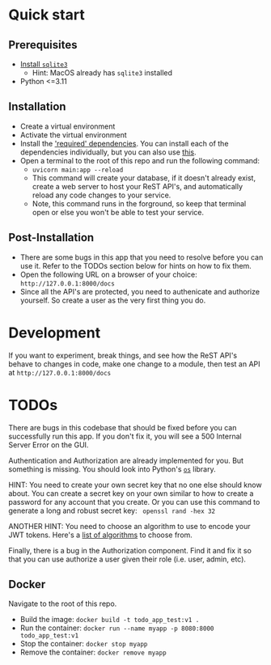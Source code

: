 # Quick start

## Prerequisites
* [Install `sqlite3`](https://www.servermania.com/kb/articles/install-sqlite)
  * Hint: MacOS already has `sqlite3` installed
* Python <=3.11 

## Installation

* Create a virtual environment
* Activate the virtual environment
* Install the ['required' dependencies](./requirements.txt). You can install each of the dependencies individually, but you can also use [this](https://pip.pypa.io/en/stable/cli/pip_install/#cmdoption-r).
* Open a terminal to the root of this repo and run the following command:
  * `uvicorn main:app --reload`
  * This command will create your database, if it doesn't already exist, create a web server to host your ReST API's, and automatically reload any code changes to your service.
  * Note, this command runs in the forground, so keep that terminal open or else you won't be able to test your service. 

## Post-Installation

* There are some bugs in this app that you need to resolve before you can use it. Refer to the TODOs section below for hints on how to fix them.
* Open the following URL on a browser of your choice: `http://127.0.0.1:8000/docs`
* Since all the API's are protected, you need to authenicate and authorize yourself. So create a user as the very first thing you do.


# Development

If you want to experiment, break things, and see how the ReST API's behave to changes in code,
make one change to a module, then test an API at `http://127.0.0.1:8000/docs`

# TODOs

There are bugs in this codebase that should be fixed before you can successfully run this app. If you don't fix it, you will see a 500 Internal Server Error on the GUI.

Authentication and Authorization are already implemented for you. But something
is missing. You should look into Python's [`os`](https://docs.python.org/3/library/os.html#os.getenv) library.

HINT: You need to create your own secret key that no one else should know about. You can create a secret key on your own
similar to how to create a password for any account that you create. Or you can use this command to generate a long and robust secret key: ` openssl rand -hex 32`

ANOTHER HINT: You need to choose an algorithm to use to encode your JWT tokens. Here's a [list of algorithms](https://github.com/mpdavis/python-jose/blob/master/jose/constants.py#L4) to choose from. 


Finally, there is a bug in the Authorization component. Find it and fix it so that you can use authorize a user given their role (i.e. user, admin, etc).

 
## Docker

Navigate to the root of this repo.

* Build the image: `docker build -t todo_app_test:v1 .`
* Run the container: `docker run --name myapp -p 8080:8000 todo_app_test:v1`
* Stop the container: `docker stop myapp`
* Remove the container: `docker remove myapp`




